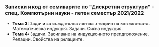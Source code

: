 ### Записки и код от семинарите по "Дискретни структури" - спец. Компютърни науки - летен семестър 2021/2022



 - **Тема  3:**  Задачи за съждителна логика и теория на множествата. Математическа индукция. Задачи. Силна индукция.
 - **Тема  4:**  Задачи. Засилване на индукционното препдположение. Релации. Свойства на релациите.
